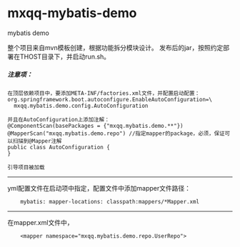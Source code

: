 # mxqq-mybatis-demo
mybatis demo

整个项目来自mvn模板创建，根据功能拆分模块设计。
发布后的jar，按照约定部署在THOST目录下，并启动run.sh。

##### 注意项：

    在顶层依赖项目中，要添加META-INF/factories.xml文件，并配置启动配置：
    org.springframework.boot.autoconfigure.EnableAutoConfiguration=\
      mxqq.mybatis.demo.config.AutoConfiguration
   
    并且在AutoConfiguration上添加注解：
    @ComponentScan(basePackages = {"mxqq.mybatis.demo.**"})
    @MapperScan("mxqq.mybatis.demo.repo") //指定mapper的package，必须，保证可以扫描到@Mapper注解
    public class AutoConfiguration {
    }

    引导项目被加载
--- 
yml配置文件在启动项中指定，配置文件中添加mapper文件路径：<br/>

        mybatis: mapper-locations: classpath:mappers/*Mapper.xml

---
在mapper.xml文件中，<mapper namespace="这里必须指定repo接口的package名，mybatis会根据该package和<sql>的id反射实现类"/>

        <mapper namespace="mxqq.mybatis.demo.repo.UserRepo">
        
       
